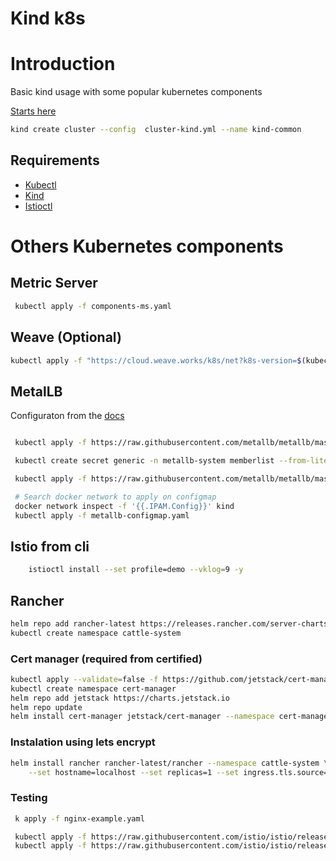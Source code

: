 # Kind k8s

# Introduction

Basic kind usage with some popular kubernetes components

[Starts here](https://kind.sigs.k8s.io/docs/user/quick-start/)

```sh
kind create cluster --config  cluster-kind.yml --name kind-common
```

## Requirements

- [Kubectl](https://kubernetes.io/docs/tasks/tools/)
- [Kind](https://kind.sigs.k8s.io/)
- [Istioctl](https://istio.io/latest/docs/setup/install/istioctl/)

# Others Kubernetes components

## Metric Server

```sh
 kubectl apply -f components-ms.yaml
```

## Weave (Optional)

```sh
kubectl apply -f "https://cloud.weave.works/k8s/net?k8s-version=$(kubectl version | base64 | tr -d '\n')"
```

## MetalLB

Configuraton from the [docs](https://kind.sigs.k8s.io/docs/user/loadbalancer/)

```sh

 kubectl apply -f https://raw.githubusercontent.com/metallb/metallb/master/manifests/namespace.yaml

 kubectl create secret generic -n metallb-system memberlist --from-literal=secretkey="$(openssl rand -base64 128)"

 kubectl apply -f https://raw.githubusercontent.com/metallb/metallb/master/manifests/metallb.yaml

 # Search docker network to apply on configmap
 docker network inspect -f '{{.IPAM.Config}}' kind
 kubectl apply -f metallb-configmap.yaml
```

## Istio from cli

```sh
    istioctl install --set profile=demo --vklog=9 -y
```

## Rancher

```sh
helm repo add rancher-latest https://releases.rancher.com/server-charts/latest
kubectl create namespace cattle-system
```

### Cert manager (required from certified)

```sh
kubectl apply --validate=false -f https://github.com/jetstack/cert-manager/releases/download/v1.0.4/cert-manager.crds.yaml
kubectl create namespace cert-manager
helm repo add jetstack https://charts.jetstack.io
helm repo update
helm install cert-manager jetstack/cert-manager --namespace cert-manager --version v1.0.4
```

### Instalation using lets encrypt

```sh
helm install rancher rancher-latest/rancher --namespace cattle-system \
    --set hostname=localhost --set replicas=1 --set ingress.tls.source=letsEncrypt --set letsEncrypt.email=localhost@gmail.com
```

### Testing

```sh
 k apply -f nginx-example.yaml

 kubectl apply -f https://raw.githubusercontent.com/istio/istio/release-1.10/samples/bookinfo/platform/kube/bookinfo.yaml
 kubectl apply -f https://raw.githubusercontent.com/istio/istio/release-1.10/samples/bookinfo/networking/bookinfo-gateway.yaml
```
